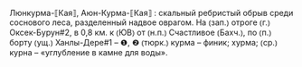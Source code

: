 ---
---

Люнкурма-⟦Кая⟧, Аюн-Курма-⟦Кая⟧
: скальный ребристый обрыв среди соснового леса, разделенный надвое оврагом. На ⦅зап.⦆ отроге ⦅г.⦆ Оксек-Бурун#2, в 0,8 км. к ⦅ЮВ⦆ от ⦅н.п.⦆ Счастливое ⦅Бахч.⦆, по ⦅п.⦆ борту ⦅ущ.⦆ Ханлы-Дере#1 – ❶, ❷ ⦅тюрк.⦆ курма – финик; хурма; ⦅ср.⦆ курна – «углубление в камне для воды».
